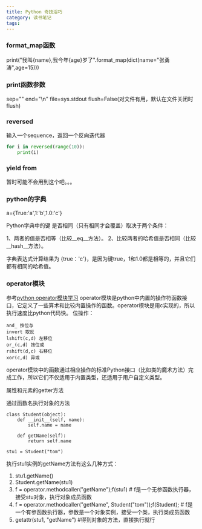 ```yaml
---
title: Python 奇技淫巧 
category: 读书笔记
tags:
---
```


### format_map函数
print("我叫{name},我今年{age}岁了".format_map(dict(name="张勇涛",age=15)))

### print函数参数
sep=""
end="\n"
file=sys.stdout
flush=False(对文件有用，默认在文件关闭时flush)

### reversed
输入一个sequence，返回一个反向迭代器
```python
for i in reversed(range(10)):
    print(i)
```

### yield from
暂时可能不会用到这个吧。。。

### python的字典
a={True:'a',1:'b',1.0:'c'}

Python字典中的键 是否相同（只有相同才会覆盖）取决于两个条件：

1、两者的值是否相等（比较__eq__方法）。
2、比较两者的哈希值是否相同（比较__hash__方法）。

字典表达式计算结果为 {true：'c'}，是因为键true，1和1.0都是相等的，并且它们都有相同的哈希值。

### operator模块
参考[python operator模块学习](https://www.jianshu.com/p/1a3a2ae01c06)
operator模块是python中内置的操作符函数接口，它定义了一些算术和比较内置操作的函数。operator模块是用c实现的，所以执行速度比python代码快。
位操作：

    and_ 按位与
    invert 取反
    lshift(c,d) 左移位
    or_(c,d) 按位或
    rshift(d,c) 右移位
    xor(c,d) 异或

operator模块中的函数通过相应操作的标准Python接口（比如类的魔术方法）完成工作，所以它们不仅适用于内置类型，还适用于用户自定义类型。

属性和元素的getter方法

通过函数名执行对象的方法
```
class Student(object):
    def __init__(self, name):
        self.name = name

    def getName(self):
        return self.name

stu1 = Student("tom")
```

执行stu1实例的getName方法有这么几种方式：
1. stu1.getName()
2. Student.getName(stu1)
3. f = operator.methodcaller("getName");f(stu1) # f是一个无参函数执行器，接受stu对象，执行对象成员函数
4. f = operator.methodcaller("getName", Student("tom"));f(Student); # f是一个有参函数执行器，参数是一个对象实例，接受一个类，执行类成员函数
5. getattr(stu1, "getName") #得到对象的方法，直接执行就行 

